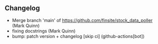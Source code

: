 ## Changelog

- Merge branch 'main' of https://github.com/finsite/stock_data_poller (Mark Quinn)
- fixing docstrings (Mark Quinn)
- bump: patch version + changelog [skip ci] (github-actions[bot])